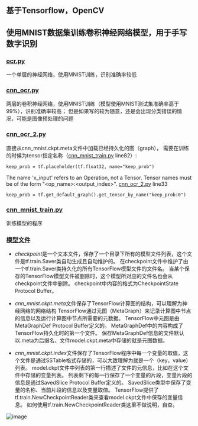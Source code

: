 ## 基于Tensorflow，OpenCV
## 使用MNIST数据集训练卷积神经网络模型，用于手写数字识别

### [ocr.py](https://github.com/legendjack/-_CNN_MNIST/blob/master/ocr.py)
一个单层的神经网络，使用MNIST训练，识别准确率较低

### [cnn_ocr.py](https://github.com/legendjack/-_CNN_MNIST/blob/master/cnn_ocr.py)
两层的卷积神经网络，使用MNIST训练（模型使用MNIST测试集准确率高于99%），识别准确率较高；
但是如果写的较为随意，还是会出现分类错误的情况，可能是图像预处理的问题

### [cnn_ocr_2.py](https://github.com/legendjack/-_CNN_MNIST/blob/master/cnn_ocr_2.py)
直接从cnn_mnist.ckpt.meta文件中加载已经持久化的图（graph），
需要在训练的时候为tensor指定名称（[cnn_mnist_train.py](https://github.com/legendjack/-_CNN_MNIST/blob/master/cnn_mnist_train.py) line82）: 
```
keep_prob = tf.placeholder(tf.float32, name="keep_prob")
```
The name 'x_input' refers to an Operation, not a Tensor.
Tensor names must be of the form "<op_name>:<output_index>".
[cnn_ocr_2.py](https://github.com/legendjack/-_CNN_MNIST/blob/master/cnn_ocr_2.py) line33
```
keep_prob = tf.get_default_graph().get_tensor_by_name("keep_prob:0")
```

### [cnn_mnist_train.py](https://github.com/legendjack/-_CNN_MNIST/blob/master/cnn_mnist_train.py)
训练模型的程序

### [模型文件](https://github.com/legendjack/Handwritten-Numeral-Recognition_CNN/tree/master/model/cnn_mnist_model)
- *checkpoint*是一个文本文件，保存了一个目录下所有的模型文件列表，这个文件是tf.train.Saver类自动生成且自动维护的。
在checkpoint文件中维护了由一个tf.train.Saver类持久化的所有TensorFlow模型文件的文件名。
当某个保存的TensorFlow模型文件被删除时，这个模型所对应的文件名也会从checkpoint文件中删除。
checkpoint中内容的格式为CheckpointState Protocol Buffer。

- *cnn_mnist.ckpt.meta*文件保存了TensorFlow计算图的结构，可以理解为神经网络的网络结构
TensorFlow通过元图（MetaGraph）来记录计算图中节点的信息以及运行计算图中节点所需要的元数据。
TensorFlow中元图是由MetaGraphDef Protocol Buffer定义的。
MetaGraphDef中的内容构成了TensorFlow持久化时的第一个文件。
保存MetaGraphDef信息的文件默认以.meta为后缀名，文件model.ckpt.meta中存储的就是元图数据。

- *cnn_mnist.ckpt.index*文件保存了TensorFlow程序中每一个变量的取值，这个文件是通过SSTable格式存储的，可以大致理解为就是一个（key，value）列表。
model.ckpt文件中列表的第一行描述了文件的元信息，比如在这个文件中存储的变量列表。
列表剩下的每一行保存了一个变量的片段，变量片段的信息是通过SavedSlice Protocol Buffer定义的。
SavedSlice类型中保存了变量的名称、当前片段的信息以及变量取值。
TensorFlow提供了tf.train.NewCheckpointReader类来查看model.ckpt文件中保存的变量信息。
如何使用tf.train.NewCheckpointReader类这里不做说明，自查。

![image](https://github.com/legendjack/-_CNN_MNIST/blob/master/0.jpg?raw=true)
